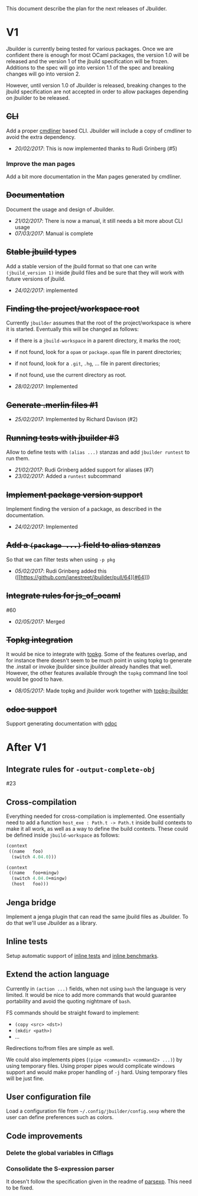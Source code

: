 This document describe the plan for the next releases of Jbuilder.

# V1

Jbuilder is currently being tested for various packages. Once we are
confident there is enough for most OCaml packages, the version 1.0
will be released and the version 1 of the jbuild specification will be
frozen. Additions to the spec will go into version 1.1 of the spec and
breaking changes will go into version 2.

However, until version 1.0 of Jbuilder is released, breaking changes
to the jbuild specification are not accepted in order to allow
packages depending on jbuilder to be released.

## ~~CLI~~

Add a proper [cmdliner](http://erratique.ch/software/cmdliner) based
CLI.  Jbuilder will include a copy of cmdliner to avoid the extra
dependency.

- *20/02/2017*: This is now implemented thanks to Rudi Grinberg (#5)

### Improve the man pages

Add a bit more documentation in the Man pages generated by cmdliner.

## ~~Documentation~~

Document the usage and design of Jbuilder.

- *21/02/2017*: There is now a manual, it still needs a bit more about
  CLI usage
- *07/03/2017*: Manual is complete

## ~~Stable jbuild types~~

Add a stable version of the jbuild format so that one can write
`(jbuild_version 1)` inside jbuild files and be sure that they will
work with future versions of jbuild.

- *24/02/2017*: implemented

## ~~Finding the project/workspace root~~

Currently `jbuilder` assumes that the root of the project/workspace is
where it is started. Eventually this will be changed as follows:

- if there is a `jbuild-workspace` in a parent directory, it marks the root;
- if not found, look for a `opam` or `package.opam` file in parent directories;
- if not found, look for a `.git`, `.hg`, ... file in parent directories;
- if not found, use the current directory as root.

- *28/02/2017*: Implemented

## ~~Generate .merlin files #1~~

- *25/02/2017*: Implemented by Richard Davison (#2)

## ~~Running tests with jbuilder #3~~

Allow to define tests with `(alias ...)` stanzas and add `jbuilder
runtest` to run them.

- *21/02/2017*: Rudi Grinberg added support for aliases (#7)
- *23/02/2017*: Added a `runtest` subcommand

## ~~Implement package version support~~

Implement finding the version of a package, as described in the
documentation.

- *24/02/2017*: Implemented

## ~~Add a `(package ...)` field to alias stanzas~~

So that we can filter tests when using `-p pkg`

- *05/02/2017*: Rudi Grinberg added this ([[https://github.com/janestreet/jbuilder/pull/64][#64]])

## ~~Integrate rules for js_of_ocaml~~

#60

- *02/05/2017*: Merged

## ~~Topkg integration~~

It would be nice to integrate with
[topkg](http://erratique.ch/software/topkg). Some of the features
overlap, and for instance there doesn't seem to be much point in using
topkg to generate the .install or invoke jbuilder since jbuilder
already handles that well. However, the other features available
through the `topkg` command line tool would be good to have.

- *08/05/2017*: Made topkg and jbuilder work together with
  [topkg-jbuilder](https://github.com/diml/topkg-jbuilder)

## ~~odoc support~~

Support generating documentation with
[odoc](https://github.com/ocaml-doc/odoc)

# After V1

## Integrate rules for `-output-complete-obj`

#23

## Cross-compilation

Everything needed for cross-compilation is implemented. One
essentially need to add a function `host_exe : Path.t -> Path.t`
inside build contexts to make it all work, as well as a way to define
the build contexts. These could be defined inside `jbuild-workspace`
as follows:

```scheme
(context
 ((name   foo)
  (switch 4.04.0)))

(context
 ((name   foo+mingw)
  (switch 4.04.0+mingw)
  (host   foo)))
```

## Jenga bridge

Implement a jenga plugin that can read the same jbuild files as
Jbuilder. To do that we'll use Jbuilder as a library.

## Inline tests

Setup automatic support of
[inline tests](https://github.com/janestreet/ppx_inline_test) and
[inline benchmarks](https://github.com/janestreet/ppx_bench).

## Extend the action language

Currently in `(action ...)` fields, when not using `bash` the language
is very limited. It would be nice to add more commands that would
guarantee portability and avoid the quoting nightmare of `bash`.

FS commands should be straight foward to implement:
- `(copy <src> <dst>)`
- `(mkdir <path>)`
- ...

Redirections to/from files are simple as well.

We could also implements pipes (`(pipe <command1> <command2> ...)`) by
using temporary files. Using proper pipes would complicate windows
support and would make proper handling of `-j` hard. Using temporary
files will be just fine.

## User configuration file

Load a configuration file from `~/.config/jbuilder/config.sexp` where
the user can define preferences such as colors.

## Code improvements

### Delete the global variables in Clflags

### Consolidate the S-expression parser

It doesn't follow the specification given in the readme of
[parsexp](https://github.com/janestreet/parsexp). This need to be
fixed.
